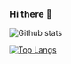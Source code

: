 ### Hi there 👋

<!--
**astarichenkov/astarichenkov** is a ✨ _special_ ✨ repository because its `README.md` (this file) appears on your GitHub profile.

Here are some ideas to get you started:

- 🔭 I’m currently working on ...
- 🌱 I’m currently learning ...
- 👯 I’m looking to collaborate on ...
- 🤔 I’m looking for help with ...
- 💬 Ask me about ...
- 📫 How to reach me: ...
- 😄 Pronouns: ...
- ⚡ Fun fact: ...
-->

![Github stats](https://github-readme-stats.vercel.app/api?username=astarichenkov&hide=stars,prs,issues,contribs)

[![Top Langs](https://github-readme-stats.vercel.app/api/top-langs/?username=astarichenkov&layout=compact)](https://github.com/ShamRail/github-readme-stats)
